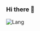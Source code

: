 ### Hi there 👋

<!-- [![yaofanghao's GitHub stats](https://github-readme-stats.vercel.app/api?username=yaofanghao)](https://github.com/anuraghazra/github-readme-stats&show_icons=true&theme=onedark) -->

![Lang](https://github-readme-stats.vercel.app/api/top-langs/?username=yaofanghao&layout=compact&title_color=990000&hide=javascript,html,css)   
 

